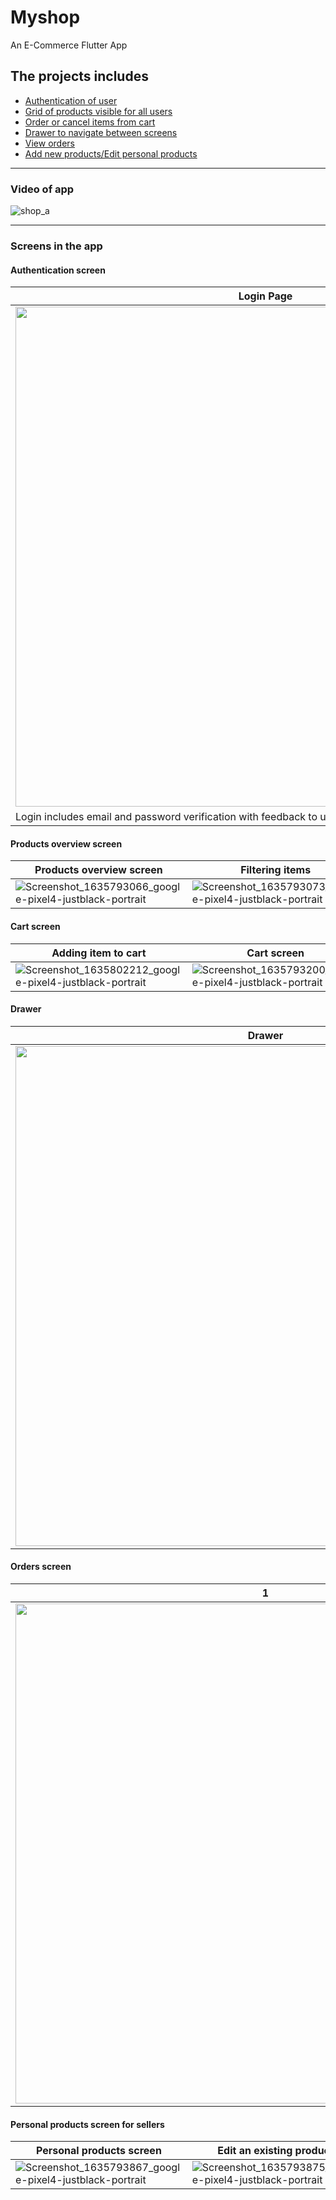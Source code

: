 # Myshop

An E-Commerce Flutter App

## The projects includes

* [Authentication of user](#authentication-screen) 
* [Grid of products visible for all users](#products-overview-screen)
* [Order or cancel items from cart](#cart-screen)
* [Drawer to navigate between screens](#drawer)
* [View orders](#orders-screen)
* [Add new products/Edit personal products](#personal-products-screen-for-sellers)
___________
### Video of app

![shop_a](https://user-images.githubusercontent.com/22998093/139744275-2b3bf35f-604f-433b-a04a-0e1052ea9a5e.gif)

___________
### Screens in the app

#### Authentication screen

|Login Page|Sign up Page|
|--------|---------|
|<img src="https://user-images.githubusercontent.com/22998093/139734136-04244eea-5aa7-4f3e-ac6d-ce5b30b74cb0.png" height="800" />|<img src="https://user-images.githubusercontent.com/22998093/139734170-c839684f-b730-4cf9-bf99-b9e3295d1896.png" height="800" />|
|Login includes email and password verification with feedback to user|Sign up includes basic email validation|

#### Products overview screen

|Products overview screen|Filtering items|show favourites only|
|---|---|---|
|![Screenshot_1635793066_google-pixel4-justblack-portrait](https://user-images.githubusercontent.com/22998093/139742698-037de69e-739d-4f06-a641-09fc10c00557.png)|![Screenshot_1635793073_google-pixel4-justblack-portrait](https://user-images.githubusercontent.com/22998093/139742765-3648475e-50b6-4d2c-b4a0-7d0a1cd43358.png)|![Screenshot_1635793076_google-pixel4-justblack-portrait](https://user-images.githubusercontent.com/22998093/139742860-bd0b9d68-1e4f-4d43-ad8e-084a83c3e0b3.png)|


#### Cart screen

|Adding item to cart|Cart screen|Proceed to checkout|
|---|---|---|
|![Screenshot_1635802212_google-pixel4-justblack-portrait](https://user-images.githubusercontent.com/22998093/139746347-b09f2c1a-e9b9-43b9-91f7-408e709c9f28.png)|![Screenshot_1635793200_google-pixel4-justblack-portrait](https://user-images.githubusercontent.com/22998093/139744840-554386d4-8c68-46f3-98d7-6d2c6967d280.png)|![Screenshot_1635793209_google-pixel4-justblack-portrait](https://user-images.githubusercontent.com/22998093/139746186-7ceea163-1fad-44f3-b8f5-c2d785f694e6.png)|

#### Drawer

|Drawer|
|---|
|<img src="https://user-images.githubusercontent.com/22998093/139746434-cd3df59a-7c5e-4bcc-9e62-85c59b5091a3.png" height="800" />|

#### Orders screen

|1|2|
|---|---|
|<img src="https://user-images.githubusercontent.com/22998093/139747532-81973d91-d909-43af-92ee-b4cd73bf7a7d.png" height="800" />|<img src="https://user-images.githubusercontent.com/22998093/139747650-3f5cdf7d-ac2f-43e7-a22b-087b7670545d.png" height="800" />|

#### Personal products screen for sellers

|Personal products screen|Edit an existing product|updated list of products|Add a new product|
|---|---|---|---|
|![Screenshot_1635793867_google-pixel4-justblack-portrait](https://user-images.githubusercontent.com/22998093/139748136-666a87d8-c3ee-4f68-ad0a-88b6a44081d7.png)|![Screenshot_1635793875_google-pixel4-justblack-portrait](https://user-images.githubusercontent.com/22998093/139748329-f9779efc-6bae-4650-8f07-065a61357d56.png)|![Screenshot_1635793879_google-pixel4-justblack-portrait](https://user-images.githubusercontent.com/22998093/139748457-6d1bb299-d038-4208-91da-d226252b87c3.png)|![Screenshot_1635793956_google-pixel4-justblack-portrait](https://user-images.githubusercontent.com/22998093/139748648-7eea90f7-5a75-4932-8f88-08fd2dc49b9a.png)|
